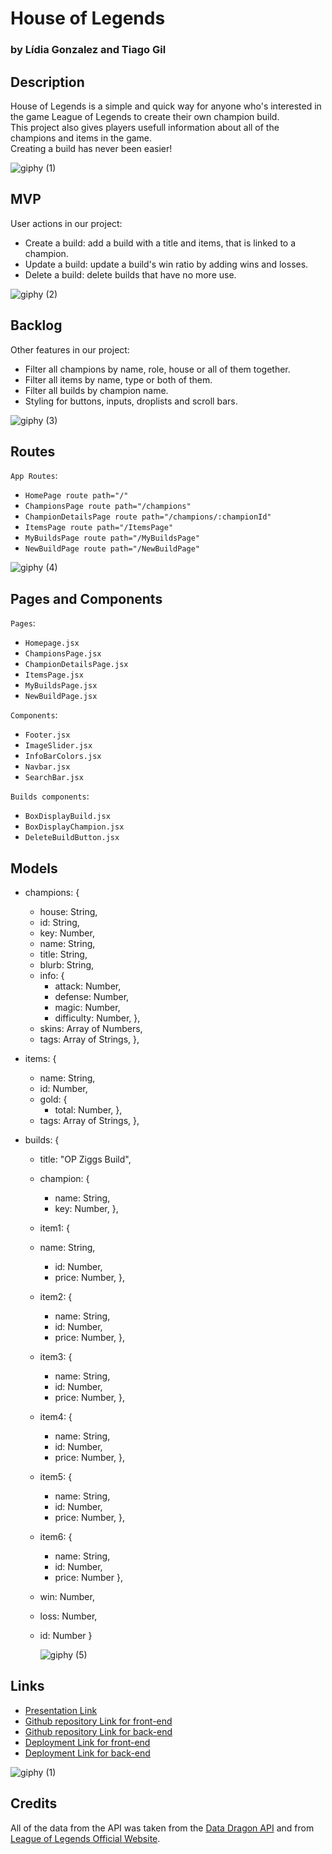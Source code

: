 # House of Legends

### by Lídia Gonzalez and Tiago Gil

## Description

House of Legends is a simple and quick way for anyone who's interested in the game League of Legends to create their own champion build. <br>
This project also gives players usefull information about all of the champions and items in the game. <br>
Creating a build has never been easier!

![giphy (1)](https://media.giphy.com/media/FI9kkl5m07eIGhB4bA/giphy.gif)

## MVP

User actions in our project:

- Create a build: add a build with a title and items, that is linked to a champion.
- Update a build: update a build's win ratio by adding wins and losses.
- Delete a build: delete builds that have no more use.

![giphy (2)](https://media.giphy.com/media/uiPJ33aVIyql4xMjK1/giphy-downsized-large.gif)

## Backlog

Other features in our project:

- Filter all champions by name, role, house or all of them together.
- Filter all items by name, type or both of them.
- Filter all builds by champion name.
- Styling for buttons, inputs, droplists and scroll bars.

![giphy (3)](https://media.giphy.com/media/hp3IRVIP3vbJJvFC0o/giphy.gif)

## Routes

`App Routes`:

- `HomePage route path="/"`
- `ChampionsPage route path="/champions"`
- `ChampionDetailsPage route path="/champions/:championId"`
- `ItemsPage route path="/ItemsPage"`
- `MyBuildsPage route path="/MyBuildsPage"`
- `NewBuildPage route path="/NewBuildPage"`

![giphy (4)](https://media.giphy.com/media/3oz8xCXbQDReF34WWs/giphy.gif)

## Pages and Components

`Pages`:

- `Homepage.jsx`
- `ChampionsPage.jsx`
- `ChampionDetailsPage.jsx`
- `ItemsPage.jsx`
- `MyBuildsPage.jsx`
- `NewBuildPage.jsx`

`Components`:

- `Footer.jsx`
- `ImageSlider.jsx`
- `InfoBarColors.jsx`
- `Navbar.jsx`
- `SearchBar.jsx`

`Builds components`:

- `BoxDisplayBuild.jsx`
- `BoxDisplayChampion.jsx`
- `DeleteBuildButton.jsx`

## Models

- champions: {

  - house: String,
  - id: String,
  - key: Number,
  - name: String,
  - title: String,
  - blurb: String,
  - info: {
    - attack: Number,
    - defense: Number,
    - magic: Number,
    - difficulty: Number,
      },
  - skins: Array of Numbers,
  - tags: Array of Strings,
    },

- items: {

  - name: String,
  - id: Number,
  - gold: {
    - total: Number,
      },
  - tags: Array of Strings,
    },

- builds: {

  - title: "OP Ziggs Build",
  - champion: {
    - name: String,
    - key: Number,
      },
  - item1: {
  - name: String,
    - id: Number,
    - price: Number,
      },
  - item2: {
    - name: String,
    - id: Number,
    - price: Number,
      },
  - item3: {
    - name: String,
    - id: Number,
    - price: Number,
      },
  - item4: {
    - name: String,
    - id: Number,
    - price: Number,
      },
  - item5: {
    - name: String,
    - id: Number,
    - price: Number,
      },
  - item6: {
    - name: String,
    - id: Number,
    - price: Number
      },
  - win: Number,
  - loss: Number,
  - id: Number
    }

    ![giphy (5)](https://media.giphy.com/media/Mah9dFWo1WZX0WM62Q/giphy.gif)

## Links

- [Presentation Link](https://docs.google.com/presentation/d/1d03lTfKBQYyZaMoaGur5UV4n7lbN4BiZyCud6yQLNfU/edit#slide=id.p)
- [Github repository Link for front-end](https://github.com/thetiagogil/house-of-legend.git)
- [Github repository Link for back-end](https://github.com/thetiagogil/house-of-legend-backend.git)
- [Deployment Link for front-end](https://house-of-legends.netlify.app)
- [Deployment Link for back-end](https://house-of-legends-backend.adaptable.app/)

![giphy (1)](https://media.giphy.com/media/tQrJlriGulo7up5g3f/giphy.gif)

## Credits

All of the data from the API was taken from the [Data Dragon API](https://riot-api-libraries.readthedocs.io/en/latest/ddragon.html) and from [League of Legends Official Website](https://www.leagueoflegends.com/en-us/).
